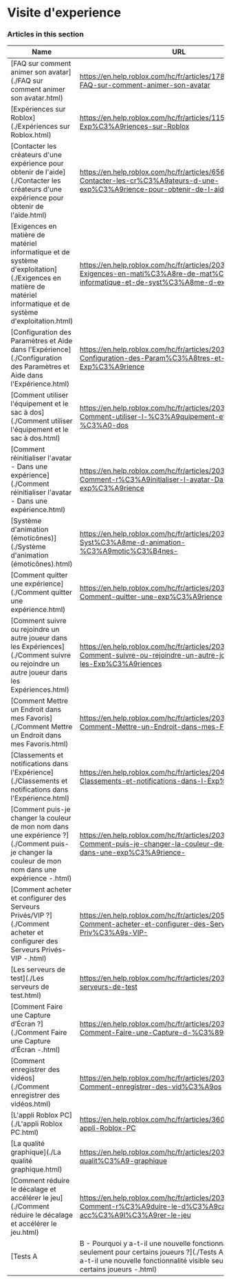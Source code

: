 # Visite d'experience  
### Articles in this section
Name|URL
-|-
[FAQ sur comment animer son avatar](./FAQ sur comment animer son avatar.html) |https://en.help.roblox.com/hc/fr/articles/17877687557396-FAQ-sur-comment-animer-son-avatar
[Expériences sur Roblox](./Expériences sur Roblox.html) |https://en.help.roblox.com/hc/fr/articles/115004734603-Exp%C3%A9riences-sur-Roblox
[Contacter les créateurs d'une expérience pour obtenir de l'aide](./Contacter les créateurs d'une expérience pour obtenir de l'aide.html) |https://en.help.roblox.com/hc/fr/articles/6566665691924-Contacter-les-cr%C3%A9ateurs-d-une-exp%C3%A9rience-pour-obtenir-de-l-aide
[Exigences en matière de matériel informatique et de système d'exploitation](./Exigences en matière de matériel informatique et de système d'exploitation.html) |https://en.help.roblox.com/hc/fr/articles/203312800-Exigences-en-mati%C3%A8re-de-mat%C3%A9riel-informatique-et-de-syst%C3%A8me-d-exploitation
[Configuration des Paramètres et Aide dans l'Expérience](./Configuration des Paramètres et Aide dans l'Expérience.html) |https://en.help.roblox.com/hc/fr/articles/203314230-Configuration-des-Param%C3%A8tres-et-Aide-dans-l-Exp%C3%A9rience
[Comment utiliser l'équipement et le sac à dos](./Comment utiliser l'équipement et le sac à dos.html) |https://en.help.roblox.com/hc/fr/articles/203314280-Comment-utiliser-l-%C3%A9quipement-et-le-sac-%C3%A0-dos
[Comment réinitialiser l'avatar - Dans une expérience](./Comment réinitialiser l'avatar - Dans une expérience.html) |https://en.help.roblox.com/hc/fr/articles/203314290-Comment-r%C3%A9initialiser-l-avatar-Dans-une-exp%C3%A9rience
[Système d'animation (émoticônes)](./Système d'animation (émoticônes).html) |https://en.help.roblox.com/hc/fr/articles/203314300-Syst%C3%A8me-d-animation-%C3%A9motic%C3%B4nes-
[Comment quitter une expérience](./Comment quitter une expérience.html) |https://en.help.roblox.com/hc/fr/articles/203314240-Comment-quitter-une-exp%C3%A9rience
[Comment suivre ou rejoindre un autre joueur dans les Expériences](./Comment suivre ou rejoindre un autre joueur dans les Expériences.html) |https://en.help.roblox.com/hc/fr/articles/203314220-Comment-suivre-ou-rejoindre-un-autre-joueur-dans-les-Exp%C3%A9riences
[Comment Mettre un Endroit dans mes Favoris](./Comment Mettre un Endroit dans mes Favoris.html) |https://en.help.roblox.com/hc/fr/articles/203313670-Comment-Mettre-un-Endroit-dans-mes-Favoris
[Classements et notifications dans l'Expérience](./Classements et notifications dans l'Expérience.html) |https://en.help.roblox.com/hc/fr/articles/204343250-Classements-et-notifications-dans-l-Exp%C3%A9rience
[Comment puis-je changer la couleur de mon nom dans une expérience ?](./Comment puis-je changer la couleur de mon nom dans une expérience -.html) |https://en.help.roblox.com/hc/fr/articles/203314200-Comment-puis-je-changer-la-couleur-de-mon-nom-dans-une-exp%C3%A9rience-
[Comment acheter et configurer des Serveurs Privés/VIP ?](./Comment acheter et configurer des Serveurs Privés-VIP -.html) |https://en.help.roblox.com/hc/fr/articles/205345050-Comment-acheter-et-configurer-des-Serveurs-Priv%C3%A9s-VIP-
[Les serveurs de test](./Les serveurs de test.html) |https://en.help.roblox.com/hc/fr/articles/203314170-Les-serveurs-de-test
[Comment Faire une Capture d’Écran ?](./Comment Faire une Capture d’Écran -.html) |https://en.help.roblox.com/hc/fr/articles/203314160-Comment-Faire-une-Capture-d-%C3%89cran-
[Comment enregistrer des vidéos](./Comment enregistrer des vidéos.html) |https://en.help.roblox.com/hc/fr/articles/203314190-Comment-enregistrer-des-vid%C3%A9os
[L'appli Roblox PC](./L'appli Roblox PC.html) |https://en.help.roblox.com/hc/fr/articles/360054053812-L-appli-Roblox-PC
[La qualité graphique](./La qualité graphique.html) |https://en.help.roblox.com/hc/fr/articles/203314310-La-qualit%C3%A9-graphique
[Comment réduire le décalage et accélérer le jeu](./Comment réduire le décalage et accélérer le jeu.html) |https://en.help.roblox.com/hc/fr/articles/203314150-Comment-r%C3%A9duire-le-d%C3%A9calage-et-acc%C3%A9l%C3%A9rer-le-jeu
[Tests A|B - Pourquoi y a-t-il une nouvelle fonctionnalité visible seulement pour certains joueurs ?](./Tests A-B - Pourquoi y a-t-il une nouvelle fonctionnalité visible seulement pour certains joueurs -.html) |https://en.help.roblox.com/hc/fr/articles/203312530-Tests-A-B-Pourquoi-y-a-t-il-une-nouvelle-fonctionnalit%C3%A9-visible-seulement-pour-certains-joueurs-